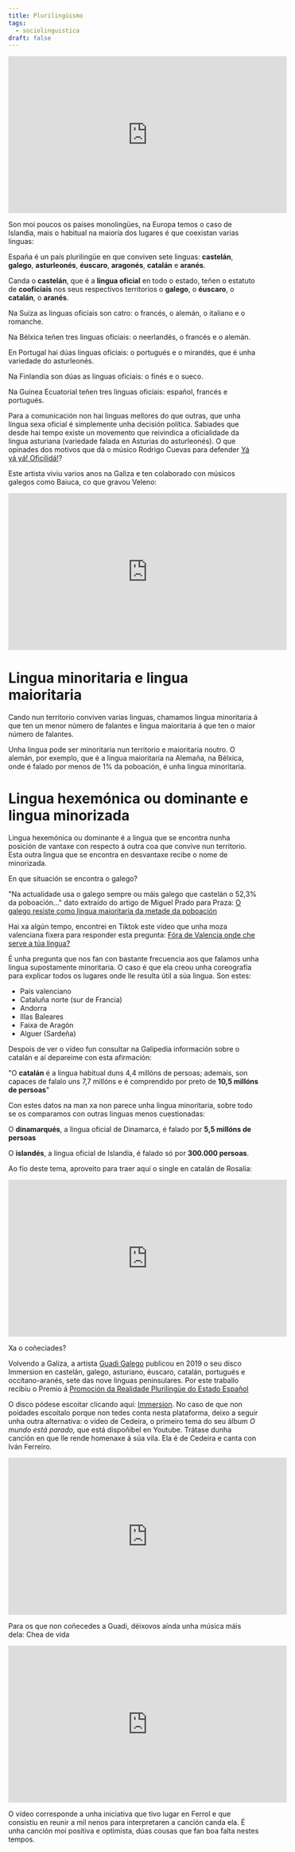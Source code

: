 ```yaml
---
title: Plurilingüismo
tags:
  - sociolinguistica
draft: false
---
```

<iframe width="560" height="315" src="https://www.youtube.com/embed/Gd9wSXraYaM" title="YouTube video player" frameborder="0" allow="accelerometer; autoplay; clipboard-write; encrypted-media; gyroscope; picture-in-picture" allowfullscreen></iframe>

Son moi poucos os países monolingües, na Europa temos o caso de Islandia, mais o habitual na maioría dos lugares é que coexistan varias linguas:

España é un país plurilingüe en que conviven sete linguas: **castelán**, **galego**, **asturleonés**, **éuscaro**, **aragonés**, **catalán** e **aranés**.

Canda o **castelán**, que é a **lingua oficial** en todo o estado, teñen o estatuto de **cooficiais** nos seus respectivos territorios o **galego**, o **éuscaro**, o **catalán**, o **aranés**.

Na Suíza as linguas oficiais son catro: o francés, o alemán, o italiano e o romanche.

Na Bélxica teñen tres linguas oficiais: o neerlandés, o francés e o alemán.

En Portugal hai dúas linguas oficiais: o portugués e o mirandés, que é unha variedade do asturleonés.

Na Finlandia son dúas as linguas oficiais: o finés e o sueco.

Na Guinea Ecuatorial teñen tres linguas oficiais: español, francés e portugués.

Para a comunicación non hai linguas mellores do que outras, que unha lingua sexa oficial é simplemente unha decisión política. Sabiades que desde hai tempo existe un movemento que reivindica a oficialidade da lingua asturiana (variedade falada en Asturias do asturleonés). O que opinades dos motivos que dá o músico Rodrigo Cuevas para defender [Yá yá yá! Oficilidá!](https://twitter.com/rodrigocuevasg/status/1448984608939335680)?

Este artista viviu varios anos na Galiza e ten colaborado con músicos galegos como Baiuca, co que gravou Veleno:

<iframe width="560" height="315" src="https://www.youtube.com/embed/I97z1hNnwMw" title="YouTube video player" frameborder="0" allow="accelerometer; autoplay; clipboard-write; encrypted-media; gyroscope; picture-in-picture" allowfullscreen></iframe>

# Lingua minoritaria e lingua maioritaria

Cando nun territorio conviven varias linguas, chamamos lingua minoritaria á que ten un menor número de falantes e lingua maioritaria á que ten o maior número de falantes.

Unha lingua pode ser minoritaria nun territorio e maioritaria noutro. O alemán, por exemplo, que é a lingua maioritaria na Alemaña, na Bélxica, onde é falado por menos de 1% da poboación, é unha lingua minoritaria.

# Lingua hexemónica ou dominante e lingua minorizada

Lingua hexemónica ou dominante é a lingua que se encontra nunha posición de vantaxe con respecto á outra coa que convive nun territorio. Esta outra lingua que se encontra en desvantaxe recibe o  nome de minorizada.

En que situación se encontra o galego?

"Na actualidade usa o galego sempre ou máis galego que castelán o 52,3% da poboación..." dato
extraído do artigo de Miguel Prado para Praza: [O galego resiste como lingua maioritaria da metade
da poboación](https://praza.gal/acontece/o-galego-resiste-como-lingua-maioritaria-da-metade-da-poboacion)

Hai xa algún tempo, encontrei en Tiktok este vídeo que unha moza valenciana fixera para responder esta pregunta:
[Fóra de Valencia onde che serve a túa lingua?](https://www.tiktok.com/@redeula_/video/6899137134800784642?lang=en)

É unha pregunta que nos fan con bastante frecuencia aos que falamos unha lingua supostamente minoritaria. O caso é que ela creou unha coreografía para explicar todos os lugares onde lle resulta útil a súa lingua. Son estes:

* País valenciano
* Cataluña norte (sur de Francia)
* Andorra
* Illas Baleares
* Faixa de Aragón
* Alguer (Sardeña)

Despois de ver o vídeo fun consultar na Galipedia información sobre o catalán e aí depareime con esta afirmación:

"O **catalán** é a lingua habitual duns 4,4 millóns de persoas; ademais, son capaces de falalo uns 7,7 millóns e é comprendido por preto de **10,5 millóns de persoas**"

Con estes datos na man xa non parece unha lingua minoritaria, sobre todo se os comparamos con
outras linguas menos cuestionadas:

O **dinamarqués**, a lingua oficial de Dinamarca, é falado por **5,5 millóns de persoas**

O **islandés**, a lingua oficial de Islandia, é falado só por **300.000 persoas**.

Ao fío deste tema, aproveito para traer aquí o single en catalán de Rosalía:

<iframe width="560" height="315" src="https://www.youtube.com/embed/eQCpjOBJ5UQ" title="YouTube video player" frameborder="0" allow="accelerometer; autoplay; clipboard-write; encrypted-media; gyroscope; picture-in-picture" allowfullscreen></iframe>

Xa o coñeciades?

Volvendo a Galiza, a artista [Guadi Galego](https://gl.wikipedia.org/wiki/Guadi_Galego) publicou en 2019 o seu disco Immersion en castelán, galego, asturiano, éuscaro, catalán, portugués e occitano-aranés, sete das nove linguas peninsulares. Por este traballo recibiu o Premio á [Promoción da Realidade Plurilingüe do Estado Español](https://www.nosdiario.gal/articulo/cultura/guadi-galego-premio-promocion-da-realidade-plurilingue-estado-espanol/20191121112437087186.html)

O disco pódese escoitar clicando aquí: [Immersion](https://open.spotify.com/album/22govFGOMzXM7YcMu2ApBK?autoplay=true&v=L). No caso de que non poidades escoitalo porque non tedes conta nesta plataforma, deixo a seguir unha outra alternativa: o vídeo de Cedeira, o primeiro tema do seu álbum *O mundo está parado,* que está dispoñíbel en Youtube. Trátase dunha canción en que lle rende homenaxe á súa vila. Ela é de Cedeira e canta con Iván Ferreiro.

<iframe width="560" height="315" src="https://www.youtube.com/embed/XgTpsuk8zYo" title="YouTube video player" frameborder="0" allow="accelerometer; autoplay; clipboard-write; encrypted-media; gyroscope; picture-in-picture" allowfullscreen></iframe>

Para os que non coñecedes a Guadi, déixovos aínda unha música máis dela: Chea de vida

<iframe width="560" height="315" src="https://www.youtube.com/embed/6K8imYXul4c" title="YouTube video player" frameborder="0" allow="accelerometer; autoplay; clipboard-write; encrypted-media; gyroscope; picture-in-picture" allowfullscreen></iframe>

O vídeo corresponde a unha iniciativa que tivo lugar en Ferrol e que consistiu en reunir a mil nenos para interpretaren a canción canda ela. É unha canción moi positiva e optimista, dúas cousas que fan boa falta nestes tempos.
